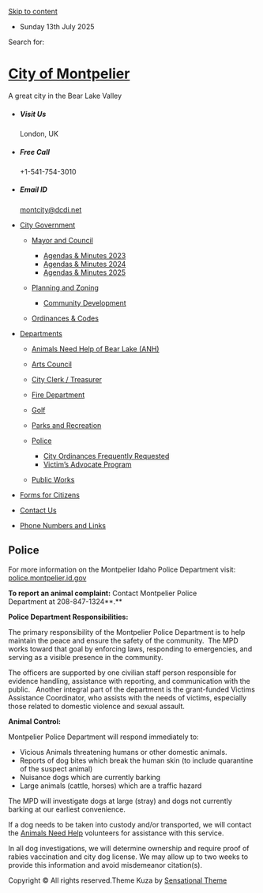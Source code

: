 [Skip to content](https://montpelier.id.gov/departments-2/police/)

- Sunday 13th July 2025

<!--THE END-->

Search for:

# [City of Montpelier](https://montpelier.id.gov)

A great city in the Bear Lake Valley

- ##### Visit Us
  
  London, UK
- ##### Free Call
  
  +1-541-754-3010
- ##### Email ID
  
  [montcity@dcdi.net](mailto:montcity@dcdi.net)

<!--THE END-->

- [City Government](https://montpelier.id.gov/city-government)
  
  - [Mayor and Council](https://montpelier.id.gov/city-government/mayor-and-council)
    
    - [Agendas &amp; Minutes 2023](https://montpelier.id.gov/city-government/mayor-and-council/agenda-minutes/agendas-and-minutes)
    - [Agendas &amp; Minutes 2024](https://montpelier.id.gov/city-government/mayor-and-council/agenda-minutes/agendas-minutes-2024)
    - [Agendas &amp; Minutes 2025](https://montpelier.id.gov/city-government/mayor-and-council/agenda-minutes/agendas-minutes-2025)
  - [Planning and Zoning](https://montpelier.id.gov/city-government/planning-and-zoning)
    
    - [Community Development](https://montpelier.id.gov/city-government/planning-and-zoning/community-development)
  - [Ordinances &amp; Codes](https://montpelier.id.gov/city-government/ordinances-codes)
- [Departments](https://montpelier.id.gov/departments-2)
  
  - [Animals Need Help of Bear Lake (ANH)](https://montpelier.id.gov/departments-2/animals-need-help-of-bear-lake-anh)
  - [Arts Council](https://montpelier.id.gov/departments-2/arts-council)
  - [City Clerk / Treasurer](https://montpelier.id.gov/departments-2/city-clerk-treasurer)
  - [Fire Department](https://montpelier.id.gov/departments-2/fire)
  - [Golf](https://montpelier.id.gov/departments-2/golf)
  - [Parks and Recreation](https://montpelier.id.gov/departments-2/parks-and-recreation)
  - [Police](https://montpelier.id.gov/departments-2/police)
    
    - [City Ordinances Frequently Requested](https://montpelier.id.gov/departments-2/police/city-ordinances-frequently-requested)
    - [Victim’s Advocate Program](https://montpelier.id.gov/departments-2/police/victims-advocate-program)
  - [Public Works](https://montpelier.id.gov/departments-2/sample-page)
- [Forms for Citizens](https://montpelier.id.gov/forms-for-citizens)
- [Contact Us](https://montpelier.id.gov/contact-us)
- [Phone Numbers and Links](https://montpelier.id.gov/resources)

## Police

For more information on the Montpelier Idaho Police Department visit: [police.montpelier.id.gov](https://police.montpelier.id.gov)

**To report an animal complaint:** Contact Montpelier Police Department at 208-847-1324**.**

**Police Department Responsibilities:**

The primary responsibility of the Montpelier Police Department is to help maintain the peace and ensure the safety of the community.  The MPD works toward that goal by enforcing laws, responding to emergencies, and serving as a visible presence in the community.

The officers are supported by one civilian staff person responsible for evidence handling, assistance with reporting, and communication with the public.   Another integral part of the department is the grant-funded Victims Assistance Coordinator, who assists with the needs of victims, especially those related to domestic violence and sexual assault.

**Animal Control:**

Montpelier Police Department will respond immediately to:

- Vicious Animals threatening humans or other domestic animals.
- Reports of dog bites which break the human skin (to include quarantine of the suspect animal)
- Nuisance dogs which are currently barking
- Large animals (cattle, horses) which are a traffic hazard

The MPD will investigate dogs at large (stray) and dogs not currently barking at our earliest convenience.

If a dog needs to be taken into custody and/or transported, we will contact the [Animals Need Help](https://www.anhbearlake.org) volunteers for assistance with this service.

In all dog investigations, we will determine ownership and require proof of rabies vaccination and city dog license. We may allow up to two weeks to provide this information and avoid misdemeanor citation(s).

Copyright © All rights reserved.Theme Kuza by [Sensational Theme](https://sensationaltheme.com)